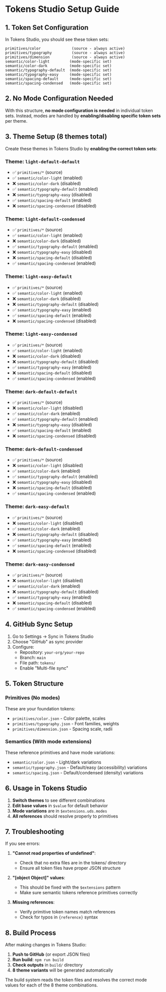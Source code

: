 # Tokens Studio Setup Guide

## 1. Token Set Configuration

In Tokens Studio, you should see these token sets:

```
primitives/color              (source - always active)
primitives/typography         (source - always active)  
primitives/dimension          (source - always active)
semantic/color-light         (mode-specific set)
semantic/color-dark          (mode-specific set)
semantic/typography-default  (mode-specific set)
semantic/typography-easy     (mode-specific set)
semantic/spacing-default     (mode-specific set)
semantic/spacing-condensed   (mode-specific set)
```

## 2. No Mode Configuration Needed

With this structure, **no mode configuration is needed** in individual token sets. Instead, modes are handled by **enabling/disabling specific token sets** per theme.

## 3. Theme Setup (8 themes total)

Create these themes in Tokens Studio by **enabling the correct token sets**:

### Theme: `light-default-default`
- ✅ `primitives/*` (source)
- ✅ `semantic/color-light` (enabled)
- ❌ `semantic/color-dark` (disabled)
- ✅ `semantic/typography-default` (enabled)
- ❌ `semantic/typography-easy` (disabled)
- ✅ `semantic/spacing-default` (enabled)
- ❌ `semantic/spacing-condensed` (disabled)

### Theme: `light-default-condensed`
- ✅ `primitives/*` (source)
- ✅ `semantic/color-light` (enabled)
- ❌ `semantic/color-dark` (disabled)
- ✅ `semantic/typography-default` (enabled)
- ❌ `semantic/typography-easy` (disabled)
- ❌ `semantic/spacing-default` (disabled)
- ✅ `semantic/spacing-condensed` (enabled)

### Theme: `light-easy-default`
- ✅ `primitives/*` (source)
- ✅ `semantic/color-light` (enabled)
- ❌ `semantic/color-dark` (disabled)
- ❌ `semantic/typography-default` (disabled)
- ✅ `semantic/typography-easy` (enabled)
- ✅ `semantic/spacing-default` (enabled)
- ❌ `semantic/spacing-condensed` (disabled)

### Theme: `light-easy-condensed`
- ✅ `primitives/*` (source)
- ✅ `semantic/color-light` (enabled)
- ❌ `semantic/color-dark` (disabled)
- ❌ `semantic/typography-default` (disabled)
- ✅ `semantic/typography-easy` (enabled)
- ❌ `semantic/spacing-default` (disabled)
- ✅ `semantic/spacing-condensed` (enabled)

### Theme: `dark-default-default`
- ✅ `primitives/*` (source)
- ❌ `semantic/color-light` (disabled)
- ✅ `semantic/color-dark` (enabled)
- ✅ `semantic/typography-default` (enabled)
- ❌ `semantic/typography-easy` (disabled)
- ✅ `semantic/spacing-default` (enabled)
- ❌ `semantic/spacing-condensed` (disabled)

### Theme: `dark-default-condensed`
- ✅ `primitives/*` (source)
- ❌ `semantic/color-light` (disabled)
- ✅ `semantic/color-dark` (enabled)
- ✅ `semantic/typography-default` (enabled)
- ❌ `semantic/typography-easy` (disabled)
- ❌ `semantic/spacing-default` (disabled)
- ✅ `semantic/spacing-condensed` (enabled)

### Theme: `dark-easy-default`
- ✅ `primitives/*` (source)
- ❌ `semantic/color-light` (disabled)
- ✅ `semantic/color-dark` (enabled)
- ❌ `semantic/typography-default` (disabled)
- ✅ `semantic/typography-easy` (enabled)
- ✅ `semantic/spacing-default` (enabled)
- ❌ `semantic/spacing-condensed` (disabled)

### Theme: `dark-easy-condensed`
- ✅ `primitives/*` (source)
- ❌ `semantic/color-light` (disabled)
- ✅ `semantic/color-dark` (enabled)
- ❌ `semantic/typography-default` (disabled)
- ✅ `semantic/typography-easy` (enabled)
- ❌ `semantic/spacing-default` (disabled)
- ✅ `semantic/spacing-condensed` (enabled)

## 4. GitHub Sync Setup

1. Go to Settings → Sync in Tokens Studio
2. Choose "GitHub" as sync provider
3. Configure:
   - Repository: `your-org/your-repo`
   - Branch: `main`
   - File path: `tokens/`
   - Enable "Multi-file sync"

## 5. Token Structure

### Primitives (No modes)
These are your foundation tokens:
- `primitives/color.json` - Color palette, scales
- `primitives/typography.json` - Font families, weights
- `primitives/dimension.json` - Spacing scale, radii

### Semantics (With mode extensions)
These reference primitives and have mode variations:
- `semantic/color.json` - Light/dark variations
- `semantic/typography.json` - Default/easy (accessibility) variations  
- `semantic/spacing.json` - Default/condensed (density) variations

## 6. Usage in Tokens Studio

1. **Switch themes** to see different combinations
2. **Edit base values** in `$value` for default behavior
3. **Mode variations** are in `$extensions.uds.modes`
4. **All references** should resolve properly to primitives

## 7. Troubleshooting

If you see errors:

1. **"Cannot read properties of undefined"**:
   - Check that no extra files are in the tokens/ directory
   - Ensure all token files have proper JSON structure

2. **"[object Object]" values**:
   - This should be fixed with the `$extensions` pattern
   - Make sure semantic tokens reference primitives correctly

3. **Missing references**:
   - Verify primitive token names match references
   - Check for typos in `{reference}` syntax

## 8. Build Process

After making changes in Tokens Studio:

1. **Push to GitHub** (or export JSON files)
2. **Run build**: `npm run build`
3. **Check outputs** in `build/` directory
4. **8 theme variants** will be generated automatically

The build system reads the token files and resolves the correct mode values for each of the 8 theme combinations.
